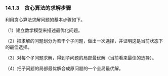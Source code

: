 ### 14.1.3　贪心算法的求解步骤

利用贪心算法求解问题的基本步骤如下。

（1）建立数学模型来描述最优化问题。

（2）把求解的问题划分为若干个子问题，做出一次选择，并证明这是当前状态下的最佳选择。

（3）对每个子问题求解，得到子问题的局部最优解（当前看来最佳的选择）。

（4）把子问题的局部最优解合成原问题的一个全局最优解。

